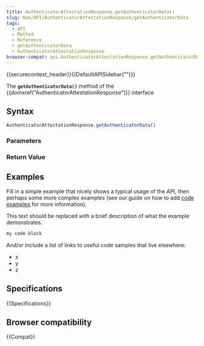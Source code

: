 ```yaml
---
title: AuthenticatorAttestationResponse.getAuthenticatorData()
slug: Web/API/AuthenticatorAttestationResponse/getAuthenticatorData
tags:
  - API
  - Method
  - Reference
  - getAuthenticatorData
  - AuthenticatorAttestationResponse
browser-compat: api.AuthenticatorAttestationResponse.getAuthenticatorData
---
```

{{securecontext_header}}{{DefaultAPISidebar("")}}

The **`getAuthenticatorData()`** method of the {{domxref("AuthenticatorAttestationResponse")}} interface 

## Syntax

```js
AuthenticatorAttestationResponse.getAuthenticatorData()
```

### Parameters



### Return Value



## Examples

Fill in a simple example that nicely shows a typical usage of the API, then perhaps some more complex examples (see our guide on how to add [code examples](/en-US/docs/MDN/Contribute/Structures/Code_examples) for more information).

This text should be replaced with a brief description of what the example demonstrates.

```js
my code block
```

And/or include a list of links to useful code samples that live elsewhere:

*   x
*   y
*   z

## Specifications

{{Specifications}}

## Browser compatibility

{{Compat}}

